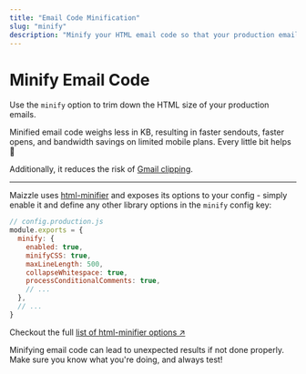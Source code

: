 ```yaml
---
title: "Email Code Minification"
slug: "minify"
description: "Minify your HTML email code so that your production emails weigh less and you avoid Gmail clipping"
---
```


# Minify Email Code

Use the `minify` option to trim down the HTML size of your production emails. 

Minified email code weighs less in KB, resulting in faster sendouts, faster opens, and bandwidth savings on limited mobile plans. Every little bit helps 🙂

Additionally, it reduces the risk of [Gmail clipping](https://github.com/hteumeuleu/email-bugs/issues/41).

---

Maizzle uses [html-minifier](https://www.npmjs.com/package/html-minifier) and exposes its options to your config - simply enable it and define any other library options in the `minify` config key:

```js
// config.production.js
module.exports = {
  minify: {
    enabled: true,
    minifyCSS: true,
    maxLineLength: 500,
    collapseWhitespace: true,
    processConditionalComments: true,
    // ...
  },
  // ...
}
```

Checkout the full [list of html-minifier options &nearr;](https://www.npmjs.com/package/html-minifier#options-quick-reference)

<div class="bg-gray-100 border-l-4 border-gradient-b-orange-dark p-4 mb-4 text-md" role="alert">
  <div class="text-gray-600">Minifying email code can lead to unexpected results if not done properly. Make sure you know what you're doing, and always test!</div>
</div>
